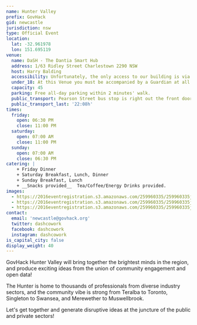 ```yaml
---
name: Hunter Valley
prefix: GovHack
gid: newcastle
jurisdiction: nsw
type: Official Event
location:
  lat: -32.961978
  lon: 151.695119
venue:
  name: DaSH - The Dantia Smart Hub
  address: 1/63 Ridley Street Charlestown 2290 NSW
  host: Harry Balding
  accessibility: Unfortunately, the only access to our building is via a staircase!
  under_18: At this Venue you must be accompanied by a Guardian at all times
  capacity: 45
  parking: Free all-day parking within 2 minutes' walk. 
  public_transport: Pearson Street bus stop is right out the front door! Taxi rank 30 seconds' walk.
  public_transport_last: '22:08h'
times:
  friday:
    open: 06:30 PM
    close: 11:00 PM
  saturday:
    open: 07:00 AM
    close: 11:00 PM
  sunday:
    open: 07:00 AM
    close: 06:30 PM
catering: |
    + Friday Dinner   
    + Saturday Breakfast, Lunch, Dinner    
    + Sunday Breakfast, Lunch  
    + __Snacks provided__  Tea/Coffee/Energy Drinks provided.  
images:
  - https://2016eventregistration.s3.amazonaws.com/259960335/259960335jun152016308pmharrybaldingharrybaldingnewsouthwalesofficialeventgovhackhuntervalleywillbringtogetherthebrightestmindsintheregionandproduceexcitingideasfromtheunionofcommunityengagementandopendatathehunterishometothousandsofprofessionalsfromdiverseindustrysectorsandthecommunityvibeisstrongfromteralbatotorontosingletontoswanseaandmerewethertomuswellbrook.letsgettogetherandgeneratedisruptiveideasatthejunctureofthepublicandprivatesectorsdashthedantiasmarthub163ridleystreetcharlestown2290nswunfortunatelytheonlyaccesstoourbuildingisviaastaircase42972520_dashbusinessphotos001.jpg42972522_dashbusinessphotos010.jpg42972523_dashbusinessphotos013.jpg42972525cateredfridaydinnersaturdaybreakfastlunchdinnersundaybreakfastlunchsnacksprovided.teacoffeeenergydrinksprovided.freealldayparkingwithin2minuteswalk.pearsonstreetbusstopisrightoutthefrontdoortaxirank30secondswalk.2208harrybaldingnewcastlegovhack.orgnewcastlegovhack.orgdashcoworkdashcoworkdashcowork_42972520_dashbusinessphotos001.jpg
  - https://2016eventregistration.s3.amazonaws.com/259960335/259960335jun152016308pmharrybaldingharrybaldingnewsouthwalesofficialeventgovhackhuntervalleywillbringtogetherthebrightestmindsintheregionandproduceexcitingideasfromtheunionofcommunityengagementandopendatathehunterishometothousandsofprofessionalsfromdiverseindustrysectorsandthecommunityvibeisstrongfromteralbatotorontosingletontoswanseaandmerewethertomuswellbrook.letsgettogetherandgeneratedisruptiveideasatthejunctureofthepublicandprivatesectorsdashthedantiasmarthub163ridleystreetcharlestown2290nswunfortunatelytheonlyaccesstoourbuildingisviaastaircase42972520_dashbusinessphotos001.jpg42972522_dashbusinessphotos010.jpg42972523_dashbusinessphotos013.jpg42972525cateredfridaydinnersaturdaybreakfastlunchdinnersundaybreakfastlunchsnacksprovided.teacoffeeenergydrinksprovided.freealldayparkingwithin2minuteswalk.pearsonstreetbusstopisrightoutthefrontdoortaxirank30secondswalk.2208harrybaldingnewcastlegovhack.orgnewcastlegovhack.orgdashcoworkdashcoworkdashcowork_42972522_dashbusinessphotos010.jpg
  - https://2016eventregistration.s3.amazonaws.com/259960335/259960335jun152016308pmharrybaldingharrybaldingnewsouthwalesofficialeventgovhackhuntervalleywillbringtogetherthebrightestmindsintheregionandproduceexcitingideasfromtheunionofcommunityengagementandopendatathehunterishometothousandsofprofessionalsfromdiverseindustrysectorsandthecommunityvibeisstrongfromteralbatotorontosingletontoswanseaandmerewethertomuswellbrook.letsgettogetherandgeneratedisruptiveideasatthejunctureofthepublicandprivatesectorsdashthedantiasmarthub163ridleystreetcharlestown2290nswunfortunatelytheonlyaccesstoourbuildingisviaastaircase42972520_dashbusinessphotos001.jpg42972522_dashbusinessphotos010.jpg42972523_dashbusinessphotos013.jpg42972525cateredfridaydinnersaturdaybreakfastlunchdinnersundaybreakfastlunchsnacksprovided.teacoffeeenergydrinksprovided.freealldayparkingwithin2minuteswalk.pearsonstreetbusstopisrightoutthefrontdoortaxirank30secondswalk.2208harrybaldingnewcastlegovhack.orgnewcastlegovhack.orgdashcoworkdashcoworkdashcowork_42972523_dashbusinessphotos013.jpg
contact:
  email: 'newcastle@govhack.org'
  twitter: dashcowork
  facebook: dashcowork
  instagram: dashcowork
is_capital_city: false
display_weight: 40
---
```


GovHack Hunter Valley will bring together the brightest minds in the region, and produce exciting ideas from the union of community engagement and open data!

The Hunter is home to thousands of professionals from diverse industry sectors, and the community vibe is strong from Teralba to Toronto, Singleton to Swansea, and Merewether to Muswellbrook.

Let's get together and generate disruptive ideas at the juncture of the public and private sectors!